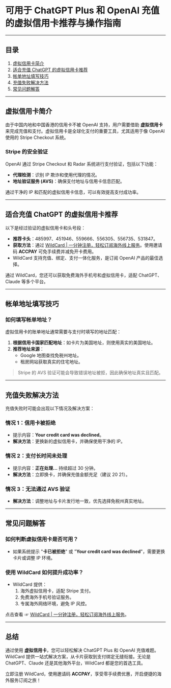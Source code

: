 # 可用于 ChatGPT Plus 和 OpenAI 充值的虚拟信用卡推荐与操作指南

---

## 目录
1. [虚拟信用卡简介](#虚拟信用卡简介)  
2. [适合充值 ChatGPT 的虚拟信用卡推荐](#适合充值-chatgpt-的虚拟信用卡推荐)  
3. [帐单地址填写技巧](#帐单地址填写技巧)  
4. [充值失败解决方法](#充值失败解决方法)  
5. [常见问题解答](#常见问题解答)  

---

## 虚拟信用卡简介

由于中国内地和中国香港的信用卡不被 OpenAI 支持，用户需要借助 **虚拟信用卡** 来完成充值和支付。虚拟信用卡是全球化支付的重要工具，尤其适用于像 OpenAI 使用的 Stripe Checkout 系统。

### Stripe 的安全验证
OpenAI 通过 Stripe Checkout 和 Radar 系统进行支付验证，包括以下功能：
- **代理检测**：识别 IP 欺诈和使用代理的情况。  
- **地址验证服务 (AVS)**：确保支付地址与信用卡信息匹配。

通过干净的 IP 和匹配的虚拟信用卡信息，可以有效提高支付成功率。

---

## 适合充值 ChatGPT 的虚拟信用卡推荐

以下是经过验证的虚拟信用卡和头号段：
- **推荐卡头**：485997、451946、559666、556305、556735、531847。  
- **获取方法**：通过 [WildCard | 一分钟注册，轻松订阅海外线上服务](https://bit.ly/bewildcard)。使用邀请码 **ACCPAY** 可免手续费并减免开卡费用。  
- WildCard 支持充值、绑定、支付一体化服务，是订阅 OpenAI 产品的最佳选择。

通过 WildCard，您还可以获取免费海外手机号和虚拟信用卡，适配 ChatGPT、Claude 等多个平台。

---

## 帐单地址填写技巧

### 如何填写帐单地址？
虚拟信用卡的账单地址通常需要与支付时填写的地址匹配：
1. **根据信用卡国家匹配地址**：如卡片为美国地址，则使用真实的美国地址。  
2. **推荐地址来源**：  
   - Google 地图查找免税州地址。  
   - 租房网站获取真实的住宅地址。

> Stripe 的 AVS 验证可能会导致错误地址被拒，因此确保地址真实且匹配。

---

## 充值失败解决方法

充值失败时可能会出现以下情况及解决方案：

### 情况 1：信用卡被拒绝
- 提示内容：**Your credit card was declined**。  
- **解决方法**：更换新的虚拟信用卡，并确保使用干净的 IP。

### 情况 2：支付长时间未处理
- 提示内容：**正在处理...** 持续超过 30 分钟。  
- **解决方法**：立即换卡，并确保充值金额充足（建议 $20~$21）。

### 情况 3：无法通过 AVS 验证
- **解决方法**：调整地址与卡片发行地一致，优先选择免税州真实地址。

---

## 常见问题解答

### 如何判断虚拟信用卡是否可用？
- 如果系统提示 "**卡已被拒绝**" 或 "**Your credit card was declined**"，需要更换卡片或调整 IP 环境。

### 使用 WildCard 如何提升成功率？
- WildCard 提供：
  1. 海外虚拟信用卡，适配 Stripe 支付。
  2. 免费海外手机号验证服务。
  3. 专属海外网络环境，避免 IP 风控。

点击查看 ☞ [WildCard | 一分钟注册，轻松订阅海外线上服务](https://bit.ly/bewildcard)。

---

## 总结

通过使用 **虚拟信用卡**，您可以轻松解决 ChatGPT Plus 和 OpenAI 充值难题。WildCard 提供一站式解决方案，从卡片获取到支付绑定无缝衔接。无论是 ChatGPT、Claude 还是其他海外平台，WildCard 都是您的首选工具。

立即注册 WildCard，使用邀请码 **ACCPAY**，享受零手续费优惠，开启便捷的海外服务订阅之旅！

